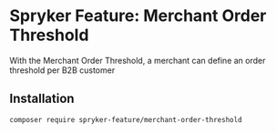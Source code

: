 # Spryker Feature: Merchant Order Threshold

With the Merchant Order Threshold, a merchant can define an order threshold per B2B customer

## Installation

```
composer require spryker-feature/merchant-order-threshold
```
